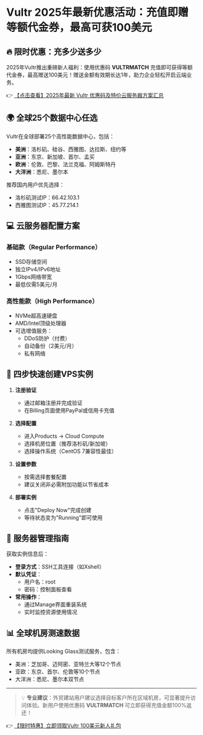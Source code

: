 # Vultr 2025年最新优惠活动：充值即赠等额代金券，最高可获100美元

## 🔥 限时优惠：充多少送多少

2025年Vultr推出重磅新人福利：使用优惠码 **VULTRMATCH** 充值即可获得等额代金券，最高赠送100美元！赠送金额有效期长达1年，助力企业轻松开启云端业务。

👉 [【点击查看】2025年最新 Vultr 优惠码及特价云服务器方案汇总](https://bit.ly/VuLtr)

## 🌍 全球25个数据中心任选

Vultr在全球部署25个高性能数据中心，包括：
- **美洲**：洛杉矶、硅谷、西雅图、达拉斯、纽约等
- **亚洲**：东京、新加坡、首尔、孟买
- **欧洲**：伦敦、巴黎、法兰克福、阿姆斯特丹
- **大洋洲**：悉尼、墨尔本

推荐国内用户优先选择：
- 洛杉矶测试IP：66.42.103.1
- 西雅图测试IP：45.77.214.1

## 💻 云服务器配置方案

### 基础款（Regular Performance）
- SSD存储空间
- 独立IPv4/IPv6地址
- 1Gbps网络带宽
- 最低仅需5美元/月

### 高性能款（High Performance）
- NVMe超高速硬盘
- AMD/Intel顶级处理器
- 可选增值服务：
  - DDoS防护（付费）
  - 自动备份（2美元/月）
  - 私有网络

## 🚀 四步快速创建VPS实例

1. **注册验证**
   - 通过邮箱注册并完成验证
   - 在Billing页面使用PayPal或信用卡充值

2. **选择配置**
   - 进入Products → Cloud Compute
   - 选择机房位置（推荐洛杉矶/新加坡）
   - 选择操作系统（CentOS 7兼容性最佳）

3. **设置参数**
   - 按需选择套餐配置
   - 建议关闭非必需附加功能以节省成本

4. **部署实例**
   - 点击"Deploy Now"完成创建
   - 等待状态变为"Running"即可使用

## 🔑 服务器管理指南

获取实例信息后：
- **登录方式**：SSH工具连接（如Xshell）
- **默认凭证**：
  - 用户名：root
  - 密码：控制面板查看
- **常用操作**：
  - 通过Manage界面重装系统
  - 实时监控资源使用情况

## 📊 全球机房测速数据

所有机房均提供Looking Glass测试服务，包含：
- 美洲：芝加哥、迈阿密、亚特兰大等12个节点
- 亚欧：东京、首尔、伦敦等10个节点
- 大洋洲：悉尼、墨尔本双节点

---

> 💡 **专业建议**：外贸建站用户建议选择目标客户所在区域机房，可显著提升访问体验。新用户使用优惠码 **VULTRMATCH** 可立即获得充值金额100%返还！

👉 [【限时特惠】立即领取Vultr 100美元新人礼包](https://bit.ly/VuLtr)